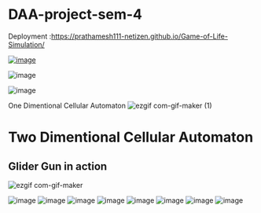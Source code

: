 # DAA-project-sem-4

Deployment :https://prathamesh111-netizen.github.io/Game-of-Life-Simulation/

[![image](https://user-images.githubusercontent.com/79742694/182609557-a7bf84a3-82a8-4d44-8778-0c6898fecd0e.png)](https://youtu.be/X2f02nzOWXE)


![image](https://user-images.githubusercontent.com/79742694/180504500-6a77c766-7509-4e90-ab10-8c3b0b9ff5a6.png)

![image](https://user-images.githubusercontent.com/79742694/180502555-ca6c11bd-44a5-4b61-bdc7-f448ee1ded56.png)

One Dimentional Cellular Automaton
![ezgif com-gif-maker (1)](https://user-images.githubusercontent.com/79742694/180504322-5be55432-372f-4a78-8d0b-459345c0d08c.gif)

# Two Dimentional Cellular Automaton
## Glider Gun in action<br/>
![ezgif com-gif-maker](https://user-images.githubusercontent.com/79742694/180503604-961c4458-1dff-4486-9477-7e8da12fcc3f.gif)

![image](https://user-images.githubusercontent.com/79742694/180504547-0abb199b-5d27-4a27-ad0d-cc7d77e4d929.png)
![image](https://user-images.githubusercontent.com/79742694/180504576-2ef1911b-8739-4f06-86e0-2eb03e227acf.png)
![image](https://user-images.githubusercontent.com/79742694/180504604-9e49d2da-6d8a-49ca-bea8-bfa30fa01cea.png)
![image](https://user-images.githubusercontent.com/79742694/180504634-2600efdf-1338-456e-a8cd-2b4a1f1812f0.png)
![image](https://user-images.githubusercontent.com/79742694/180504674-7bee8ec5-177f-4177-a685-57de75ee53a9.png)
![image](https://user-images.githubusercontent.com/79742694/180504710-5c1a6060-8191-459b-ab00-66a849bb46dd.png)
![image](https://user-images.githubusercontent.com/79742694/180504749-3aa10db4-3cbc-4679-a088-2d22c5c29350.png)
![image](https://user-images.githubusercontent.com/79742694/180504786-a9d64010-72f5-4744-bcb1-617edaf28e01.png)



